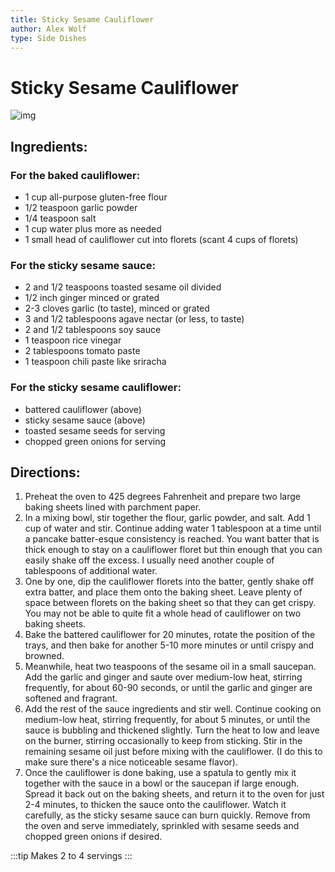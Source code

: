 ```yaml
---
title: Sticky Sesame Cauliflower
author: Alex Wolf
type: Side Dishes
---
```

# Sticky Sesame Cauliflower

![img](/images/sticky-sesame-cauliflower-vegan-7.jpg)


## Ingredients:

### For the baked cauliflower:

* 1 cup all-purpose gluten-free flour
* 1/2 teaspoon garlic powder
* 1/4 teaspoon salt
* 1 cup water plus more as needed
* 1 small head of cauliflower cut into florets (scant 4 cups of florets)
### For the sticky sesame sauce:
* 2 and 1/2 teaspoons toasted sesame oil divided
* 1/2 inch ginger minced or grated
* 2-3 cloves garlic (to taste), minced or grated
* 3 and 1/2 tablespoons agave nectar (or less, to taste)
* 2 and 1/2 tablespoons soy sauce
* 1 teaspoon rice vinegar
* 2 tablespoons tomato paste
* 1 teaspoon chili paste like sriracha

### For the sticky sesame cauliflower:

* battered cauliflower (above)
* sticky sesame sauce (above)
* toasted sesame seeds for serving
* chopped green onions for serving

## Directions:

1. Preheat the oven to 425 degrees Fahrenheit and prepare two large baking sheets lined with parchment paper.
1. In a mixing bowl, stir together the flour, garlic powder, and salt. Add 1 cup of water and stir. Continue adding water 1 tablespoon at a time until a pancake batter-esque consistency is reached. You want batter that is thick enough to stay on a cauliflower floret but thin enough that you can easily shake off the excess. I usually need another couple of tablespoons of additional water.
1. One by one, dip the cauliflower florets into the batter, gently shake off extra batter, and place them onto the baking sheet. Leave plenty of space between florets on the baking sheet so that they can get crispy. You may not be able to quite fit a whole head of cauliflower on two baking sheets.
1. Bake the battered cauliflower for 20 minutes, rotate the position of the trays, and then bake for another 5-10 more minutes or until crispy and browned.
1. Meanwhile, heat two teaspoons of the sesame oil in a small saucepan. Add the garlic and ginger and saute over medium-low heat, stirring frequently, for about 60-90 seconds, or until the garlic and ginger are softened and fragrant.
1. Add the rest of the sauce ingredients and stir well. Continue cooking on medium-low heat, stirring frequently, for about 5 minutes, or until the sauce is bubbling and thickened slightly. Turn the heat to low and leave on the burner, stirring occasionally to keep from sticking. Stir in the remaining sesame oil just before mixing with the cauliflower. (I do this to make sure there's a nice noticeable sesame flavor).
1. Once the cauliflower is done baking, use a spatula to gently mix it together with the sauce in a bowl or the saucepan if large enough. Spread it back out on the baking sheets, and return it to the oven for just 2-4 minutes, to thicken the sauce onto the cauliflower. Watch it carefully, as the sticky sesame sauce can burn quickly. Remove from the oven and serve immediately, sprinkled with sesame seeds and chopped green onions if desired.

:::tip
Makes 2 to 4 servings
:::
